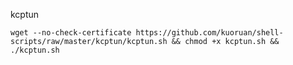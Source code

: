 kcptun

`wget --no-check-certificate https://github.com/kuoruan/shell-scripts/raw/master/kcptun/kcptun.sh && chmod +x kcptun.sh && ./kcptun.sh`
